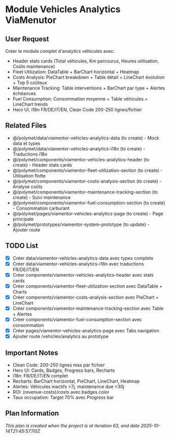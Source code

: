 # Module Vehicles Analytics ViaMenutor

## User Request
Créer le module complet d'analytics véhicules avec:
- Header stats cards (Total véhicules, Km parcourus, Heures utilisation, Coûts maintenance)
- Fleet Utilization: DataTable + BarChart horizontal + Heatmap
- Costs Analysis: PieChart breakdown + Table détail + LineChart évolution + Top 5 coûteux
- Maintenance Tracking: Table interventions + BarChart par type + Alertes échéances
- Fuel Consumption: Consommation moyenne + Table véhicules + LineChart trends
- Hero UI, i18n FR/DE/IT/EN, Clean Code 200-250 lignes/fichier

## Related Files
- @/polymet/data/viamentor-vehicles-analytics-data (to create) - Mock data et types
- @/polymet/data/viamentor-vehicles-analytics-i18n (to create) - Traductions i18n
- @/polymet/components/viamentor-vehicles-analytics-header (to create) - Header stats cards
- @/polymet/components/viamentor-fleet-utilization-section (to create) - Utilisation flotte
- @/polymet/components/viamentor-costs-analysis-section (to create) - Analyse coûts
- @/polymet/components/viamentor-maintenance-tracking-section (to create) - Suivi maintenance
- @/polymet/components/viamentor-fuel-consumption-section (to create) - Consommation carburant
- @/polymet/pages/viamentor-vehicles-analytics-page (to create) - Page principale
- @/polymet/prototypes/viamentor-system-prototype (to update) - Ajouter route

## TODO List
- [x] Créer data/viamentor-vehicles-analytics-data avec types complets
- [x] Créer data/viamentor-vehicles-analytics-i18n avec traductions FR/DE/IT/EN
- [x] Créer components/viamentor-vehicles-analytics-header avec stats cards
- [x] Créer components/viamentor-fleet-utilization-section avec DataTable + Charts
- [x] Créer components/viamentor-costs-analysis-section avec PieChart + LineChart
- [x] Créer components/viamentor-maintenance-tracking-section avec Table + Alertes
- [x] Créer components/viamentor-fuel-consumption-section avec consommation
- [x] Créer pages/viamentor-vehicles-analytics-page avec Tabs navigation
- [x] Ajouter route /vehicles/analytics au prototype

## Important Notes
- Clean Code: 200-250 lignes max par fichier
- Hero UI: Cards, Badges, Progress bars, Recharts
- i18n: FR/DE/IT/EN complet
- Recharts: BarChart horizontal, PieChart, LineChart, Heatmap
- Alertes: Véhicules inactifs >7j, maintenance due <30j
- ROI: (revenue-costs)/costs avec badges color
- Taux occupation: Target 70% avec Progress bar

  
## Plan Information
*This plan is created when the project is at iteration 63, and date 2025-10-14T21:45:57.110Z*
